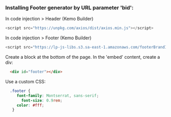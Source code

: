 
### Installing Footer generator by URL parameter 'bid':

In code injection > Header (Kemo Builder)

```js
<script src="https://unpkg.com/axios/dist/axios.min.js"></script>
```

In code injection > Footer (Kemo Builder)

```js
<script src="https://lp-js-libs.s3.sa-east-1.amazonaws.com/footerBrandInfo.js"></script>
```

Create a block at the bottom of the page. In the 'embed' content, create a div:
```html
  <div id="footer"></div>
```

Use a custom CSS:
```css
  .footer {
  	 font-family: Montserrat, sans-serif;
	   font-size: 0.9rem;
  	 color: #fff;
   }
```







